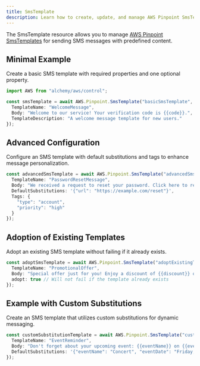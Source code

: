 ```yaml
---
title: SmsTemplate
description: Learn how to create, update, and manage AWS Pinpoint SmsTemplates using Alchemy Cloud Control.
---
```



The SmsTemplate resource allows you to manage [AWS Pinpoint SmsTemplates](https://docs.aws.amazon.com/pinpoint/latest/userguide/) for sending SMS messages with predefined content.

## Minimal Example

Create a basic SMS template with required properties and one optional property.

```ts
import AWS from "alchemy/aws/control";

const smsTemplate = await AWS.Pinpoint.SmsTemplate("basicSmsTemplate", {
  TemplateName: "WelcomeMessage",
  Body: "Welcome to our service! Your verification code is {{code}}.",
  TemplateDescription: "A welcome message template for new users."
});
```

## Advanced Configuration

Configure an SMS template with default substitutions and tags to enhance message personalization.

```ts
const advancedSmsTemplate = await AWS.Pinpoint.SmsTemplate("advancedSmsTemplate", {
  TemplateName: "PasswordResetMessage",
  Body: "We received a request to reset your password. Click here to reset: {{url}}",
  DefaultSubstitutions: '{"url": "https://example.com/reset"}',
  Tags: {
    "type": "account",
    "priority": "high"
  }
});
```

## Adoption of Existing Templates

Adopt an existing SMS template without failing if it already exists.

```ts
const adoptSmsTemplate = await AWS.Pinpoint.SmsTemplate("adoptExistingTemplate", {
  TemplateName: "PromotionalOffer",
  Body: "Special offer just for you! Enjoy a discount of {{discount}} on your next purchase.",
  adopt: true // Will not fail if the template already exists
});
```

## Example with Custom Substitutions

Create an SMS template that utilizes custom substitutions for dynamic messaging.

```ts
const customSubstitutionTemplate = await AWS.Pinpoint.SmsTemplate("customSubstitutionTemplate", {
  TemplateName: "EventReminder",
  Body: "Don't forget about your upcoming event: {{eventName}} on {{eventDate}}!",
  DefaultSubstitutions: '{"eventName": "Concert", "eventDate": "Friday, 7 PM"}'
});
```
